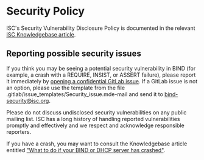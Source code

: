 <!--
Copyright (C) Internet Systems Consortium, Inc. ("ISC")

SPDX-License-Identifier: MPL-2.0

This Source Code Form is subject to the terms of the Mozilla Public
License, v. 2.0.  If a copy of the MPL was not distributed with this
file, you can obtain one at https://mozilla.org/MPL/2.0/.

See the COPYRIGHT file distributed with this work for additional
information regarding copyright ownership.
-->
# Security Policy

ISC's Security Vulnerability Disclosure Policy is documented in the
relevant [ISC Knowledgebase article][1].

## Reporting possible security issues

If you think you may be seeing a potential security vulnerability in BIND (for
example, a crash with a REQUIRE, INSIST, or ASSERT failure), please report it
immediately by [opening a confidential GitLab issue][2]. If a GitLab issue is
not an option, please use the template from the file
.gitlab/issue_templates/Security_issue.mde-mail and send it to
bind-security@isc.org.

Please do not discuss undisclosed security vulnerabilities on any public
mailing list. ISC has a long history of handling reported
vulnerabilities promptly and effectively and we respect and acknowledge
responsible reporters.

If you have a crash, you may want to consult the Knowledgebase article
entitled ["What to do if your BIND or DHCP server has crashed"][3].

[1]: https://kb.isc.org/docs/aa-00861
[2]: https://gitlab.isc.org/isc-projects/bind9/-/issues/new?description_template=Security_issue
[3]: https://kb.isc.org/docs/aa-00340
